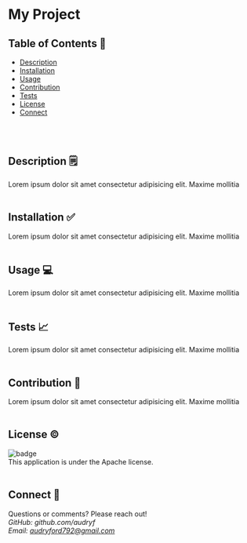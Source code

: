 
# My Project


## Table of Contents 👀
- [Description](#description)
- [Installation](#installation)
- [Usage](#usage)
- [Contribution](#contribution)
- [Tests](#tests)
- [License](#license)
- [Connect](#connect)
<br>
<br>

## Description 🗒
Lorem ipsum dolor sit amet consectetur adipisicing elit. Maxime mollitia
<br>
<br>

## Installation ✅
Lorem ipsum dolor sit amet consectetur adipisicing elit. Maxime mollitia
<br>
<br>

## Usage 💻
Lorem ipsum dolor sit amet consectetur adipisicing elit. Maxime mollitia
<br>
<br>

## Tests 📈
Lorem ipsum dolor sit amet consectetur adipisicing elit. Maxime mollitia
<br>
<br>

## Contribution 👥
Lorem ipsum dolor sit amet consectetur adipisicing elit. Maxime mollitia
<br>
<br>

## License ©
![badge](https://img.shields.io/badge/license-Apache-brightgreen)
<br>
This application is under the Apache license.
<br>
<br>

## Connect 📧
Questions or comments? Please reach out!<br>
*GitHub: github.com/audryf*<br>
*Email: audryford792@gmail.com*
